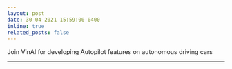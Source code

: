```yaml
---
layout: post
date: 30-04-2021 15:59:00-0400
inline: true
related_posts: false
---
```


Join VinAI for developing Autopilot features on autonomous driving cars

---
